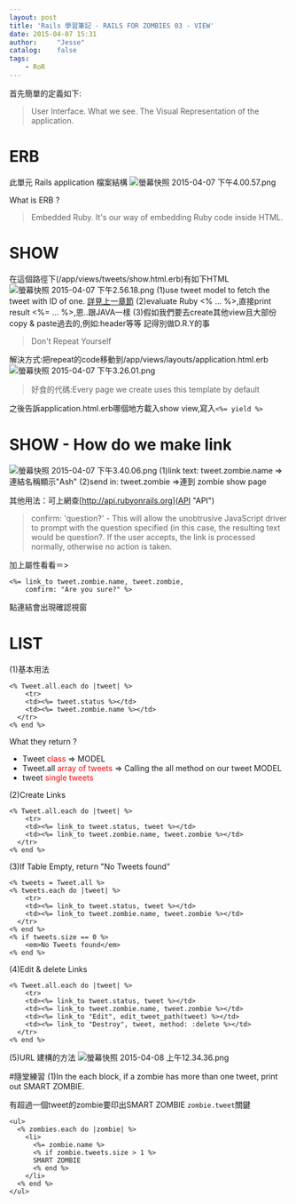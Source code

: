 ```yaml
---
layout: post
title: 'Rails 學習筆記 - RAILS FOR ZOMBIES 03 - VIEW'
date: 2015-04-07 15:31
author:     "Jesse"
catalog:    false
tags:
    - RoR
---
```

首先簡單的定義如下:
> User Interface. What we see.
The Visual Representation of the application.

# ERB
此單元 Rails application 檔案結構
![螢幕快照 2015-04-07 下午4.00.57.png](http://user-image.logdown.io/user/12628/blog/11894/post/259451/AwDZGYqhTAaZArVmzUk6_%E8%9E%A2%E5%B9%95%E5%BF%AB%E7%85%A7%202015-04-07%20%E4%B8%8B%E5%8D%884.00.57.png)


What is ERB ?
>Embedded Ruby.
It's our way of embedding Ruby code inside HTML.

# SHOW
在這個路徑下(/app/views/tweets/show.html.erb)有如下HTML
![螢幕快照 2015-04-07 下午2.56.18.png](http://user-image.logdown.io/user/12628/blog/11894/post/259451/g23TBU49QYp89yHCdt0D_%E8%9E%A2%E5%B9%95%E5%BF%AB%E7%85%A7%202015-04-07%20%E4%B8%8B%E5%8D%882.56.18.png)
(1)use tweet model to fetch the tweet with ID of one. [詳見上一章節](http://jesse.logdown.com/posts/259358-rails-study02)
(2)evaluate Ruby <% ... %>,直接print result <%= ... %>,恩..跟JAVA一樣
(3)假如我們要去create其他view且大部份copy & paste過去的,例如:header等等
記得別做D.R.Y的事
> Don't Repeat Yourself

解決方式:把repeat的code移動到/app/views/layouts/application.html.erb
![螢幕快照 2015-04-07 下午3.26.01.png](http://user-image.logdown.io/user/12628/blog/11894/post/259451/jzOtgqkbRpWbmNKWGO0L_%E8%9E%A2%E5%B9%95%E5%BF%AB%E7%85%A7%202015-04-07%20%E4%B8%8B%E5%8D%883.26.01.png)
>好食的代碼:Every page we create uses this template by default

之後告訴application.html.erb哪個地方載入show view,寫入`<%= yield %>`

# SHOW - How do we make link
![螢幕快照 2015-04-07 下午3.40.06.png](http://user-image.logdown.io/user/12628/blog/11894/post/259451/JhnlXtkNROX3AjDuXnen_%E8%9E%A2%E5%B9%95%E5%BF%AB%E7%85%A7%202015-04-07%20%E4%B8%8B%E5%8D%883.40.06.png)
(1)link text: tweet.zombie.name =>連結名稱顯示"Ash"
(2)send in: tweet.zombie =>連到 zombie show page

其他用法：可上網查[http://api.rubyonrails.org](API "API")

> confirm: 'question?' - This will allow the unobtrusive JavaScript driver to prompt with the question specified (in this case, the resulting text would be question?. If the user accepts, the link is processed normally, otherwise no action is taken.

加上屬性看看＝>
```erb /app/views/tweets/show.html.erb
<%= link_to tweet.zombie.name, tweet.zombie,
	comfirm: "Are you sure?" %>
```
點連結會出現確認視窗

# LIST
(1)基本用法
```erb
<% Tweet.all.each do |tweet| %>
	<tr>
  	<td><%= tweet.status %></td>
    <td><%= tweet.zombie.name %></td>
  </tr>
<% end %>
```
What they return ?
- Tweet <font color='red'>class</font> => MODEL
- Tweet.all <font color='red'>array of tweets</font> => Calling the all method on our tweet MODEL
- tweet <font color='red'>single tweets</font>

(2)Create Links
```erb
<% Tweet.all.each do |tweet| %>
	<tr>
  	<td><%= link_to tweet.status, tweet %></td>
    <td><%= link_to tweet.zombie.name, tweet.zombie %></td>
  </tr>
<% end %>
```
(3)If Table Empty, return "No Tweets found"
```erb
<% tweets = Tweet.all %>
<% tweets.each do |tweet| %>
	<tr>
  	<td><%= link_to tweet.status, tweet %></td>
    <td><%= link_to tweet.zombie.name, tweet.zombie %></td>
  </tr>
<% end %>
<% if tweets.size == 0 %>
	<em>No Tweets found</em>
<% end %>
```
(4)Edit & delete Links
```erb
<% Tweet.all.each do |tweet| %>
	<tr>
  	<td><%= link_to tweet.status, tweet %></td>
    <td><%= link_to tweet.zombie.name, tweet.zombie %></td>
    <td><%= link_to "Edit", edit_tweet_path(tweet) %></td>
    <td><%= link_to "Destroy", tweet, method: :delete %></td>
  </tr>
<% end %>
```
(5)URL 建構的方法
![螢幕快照 2015-04-08 上午12.34.36.png](http://user-image.logdown.io/user/12628/blog/11894/post/259451/Ks95l3XFSWIGY05NgmXm_%E8%9E%A2%E5%B9%95%E5%BF%AB%E7%85%A7%202015-04-08%20%E4%B8%8A%E5%8D%8812.34.36.png)

#隨堂練習
(1)In the each block, if a zombie has more than one tweet, print out SMART ZOMBIE.

有超過一個tweet的zombie要印出SMART ZOMBIE
`zombie.tweet`關鍵

```erb
<ul>
  <% zombies.each do |zombie| %>
    <li>
      <%= zombie.name %>
      <% if zombie.tweets.size > 1 %>
      SMART ZOMBIE
      <% end %>
    </li>
  <% end %>
</ul>
```

